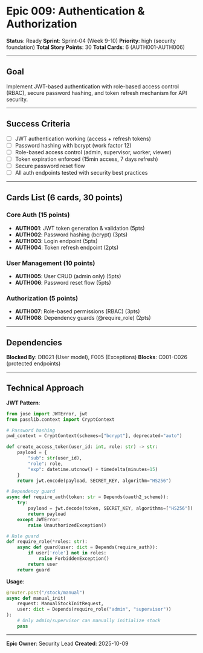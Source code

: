 # Epic 009: Authentication & Authorization

**Status**: Ready
**Sprint**: Sprint-04 (Week 9-10)
**Priority**: high (security foundation)
**Total Story Points**: 30
**Total Cards**: 6 (AUTH001-AUTH006)

---

## Goal

Implement JWT-based authentication with role-based access control (RBAC), secure password hashing, and token refresh mechanism for API security.

---

## Success Criteria

- [ ] JWT authentication working (access + refresh tokens)
- [ ] Password hashing with bcrypt (work factor 12)
- [ ] Role-based access control (admin, supervisor, worker, viewer)
- [ ] Token expiration enforced (15min access, 7 days refresh)
- [ ] Secure password reset flow
- [ ] All auth endpoints tested with security best practices

---

## Cards List (6 cards, 30 points)

### Core Auth (15 points)
- **AUTH001**: JWT token generation & validation (5pts)
- **AUTH002**: Password hashing (bcrypt) (3pts)
- **AUTH003**: Login endpoint (5pts)
- **AUTH004**: Token refresh endpoint (2pts)

### User Management (10 points)
- **AUTH005**: User CRUD (admin only) (5pts)
- **AUTH006**: Password reset flow (5pts)

### Authorization (5 points)
- **AUTH007**: Role-based permissions (RBAC) (3pts)
- **AUTH008**: Dependency guards (@require_role) (2pts)

---

## Dependencies

**Blocked By**: DB021 (User model), F005 (Exceptions)
**Blocks**: C001-C026 (protected endpoints)

---

## Technical Approach

**JWT Pattern**:
```python
from jose import JWTError, jwt
from passlib.context import CryptContext

# Password hashing
pwd_context = CryptContext(schemes=["bcrypt"], deprecated="auto")

def create_access_token(user_id: int, role: str) -> str:
    payload = {
        "sub": str(user_id),
        "role": role,
        "exp": datetime.utcnow() + timedelta(minutes=15)
    }
    return jwt.encode(payload, SECRET_KEY, algorithm="HS256")

# Dependency guard
async def require_auth(token: str = Depends(oauth2_scheme)):
    try:
        payload = jwt.decode(token, SECRET_KEY, algorithms=["HS256"])
        return payload
    except JWTError:
        raise UnauthorizedException()

# Role guard
def require_role(*roles: str):
    async def guard(user: dict = Depends(require_auth)):
        if user['role'] not in roles:
            raise ForbiddenException()
        return user
    return guard
```

**Usage**:
```python
@router.post("/stock/manual")
async def manual_init(
    request: ManualStockInitRequest,
    user: dict = Depends(require_role("admin", "supervisor"))
):
    # Only admin/supervisor can manually initialize stock
    pass
```

---

**Epic Owner**: Security Lead
**Created**: 2025-10-09

